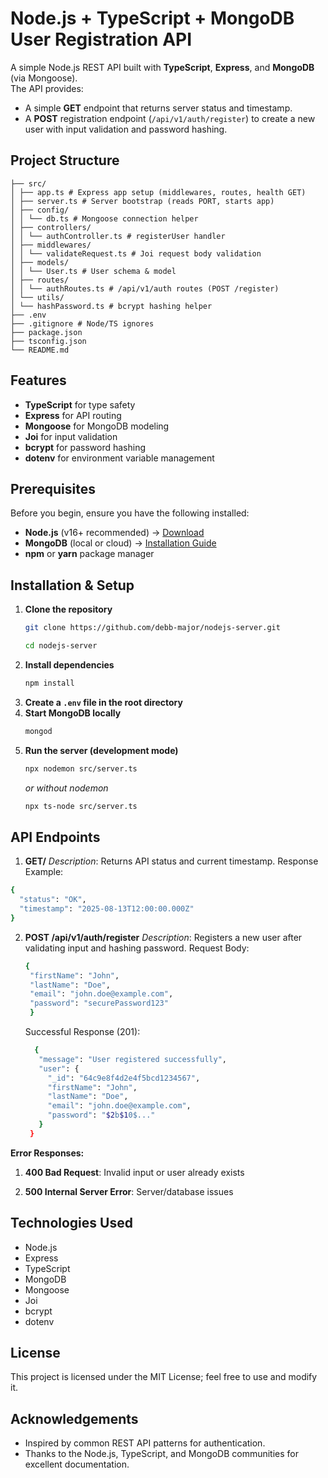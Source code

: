 # Node.js + TypeScript + MongoDB User Registration API

A simple Node.js REST API built with **TypeScript**, **Express**, and **MongoDB** (via Mongoose).  
The API provides:
- A simple **GET** endpoint that returns server status and timestamp.
- A **POST** registration endpoint (`/api/v1/auth/register`) to create a new user with input validation and password hashing.

## Project Structure
```plaintext
├── src/
│ ├── app.ts # Express app setup (middlewares, routes, health GET)
│ ├── server.ts # Server bootstrap (reads PORT, starts app)
│ ├── config/
│ │ └── db.ts # Mongoose connection helper
│ ├── controllers/
│ │ └── authController.ts # registerUser handler
│ ├── middlewares/
│ │ └── validateRequest.ts # Joi request body validation
│ ├── models/
│ │ └── User.ts # User schema & model
│ ├── routes/
│ │ └── authRoutes.ts # /api/v1/auth routes (POST /register)
│ └── utils/
│ └── hashPassword.ts # bcrypt hashing helper
├── .env
├── .gitignore # Node/TS ignores
├── package.json
├── tsconfig.json
└── README.md
```

## Features

- **TypeScript** for type safety
- **Express** for API routing
- **Mongoose** for MongoDB modeling
- **Joi** for input validation
- **bcrypt** for password hashing
- **dotenv** for environment variable management

## Prerequisites

Before you begin, ensure you have the following installed:

- **Node.js** (v16+ recommended) → [Download](https://nodejs.org/)
- **MongoDB** (local or cloud) → [Installation Guide](https://www.mongodb.com/docs/manual/installation/)
- **npm** or **yarn** package manager


## Installation & Setup

1. **Clone the repository**
   ```bash
   git clone https://github.com/debb-major/nodejs-server.git
   
   cd nodejs-server
   ```
2. **Install dependencies**
   ```bash
   npm install
   ```
3. **Create a ```.env``` file in the root directory**
4. **Start MongoDB locally**
   ```bash
   mongod
   ```
5. **Run the server (development mode)**
   ```bash
   npx nodemon src/server.ts
   ```
   *or without nodemon*
   ```bash
   npx ts-node src/server.ts
   ```

## API Endpoints
1. **GET/**
*Description*: Returns API status and current timestamp.
Response Example:
```bash
{
  "status": "OK",
  "timestamp": "2025-08-13T12:00:00.000Z"
}
```
2. **POST /api/v1/auth/register**
   *Description*: Registers a new user after validating input and hashing password.
   Request Body:
   ```bash
   {
    "firstName": "John",
    "lastName": "Doe",
    "email": "john.doe@example.com",
    "password": "securePassword123"
    }
   ```
   Successful Response (201):
   ```bash
     {
      "message": "User registered successfully",
      "user": {
        "_id": "64c9e8f4d2e4f5bcd1234567",
        "firstName": "John",
        "lastName": "Doe",
        "email": "john.doe@example.com",
        "password": "$2b$10$..."
      }
    }
   ```
**Error Responses:**
1. **400 Bad Request**: Invalid input or user already exists

2. **500 Internal Server Error**: Server/database issues

## Technologies Used

- Node.js
- Express
- TypeScript
- MongoDB
- Mongoose
- Joi
- bcrypt
- dotenv

## License
This project is licensed under the MIT License; feel free to use and modify it.

## Acknowledgements
- Inspired by common REST API patterns for authentication.
- Thanks to the Node.js, TypeScript, and MongoDB communities for excellent documentation.
